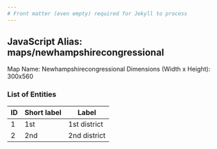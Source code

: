 ```yaml
---
# Front matter (even empty) required for Jekyll to process
---
```


## JavaScript Alias: maps/newhampshirecongressional

Map Name: Newhampshirecongressional
Dimensions (Width x Height): 300x560





### List of Entities

ID | Short label | Label
---|---|---|
1|1st|1st district
2|2nd|2nd district

